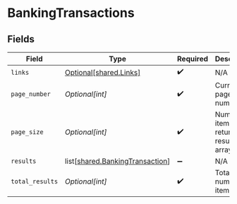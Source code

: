 # BankingTransactions


## Fields

| Field                                                                            | Type                                                                             | Required                                                                         | Description                                                                      |
| -------------------------------------------------------------------------------- | -------------------------------------------------------------------------------- | -------------------------------------------------------------------------------- | -------------------------------------------------------------------------------- |
| `links`                                                                          | [Optional[shared.Links]](undefined/models/shared/links.md)                       | :heavy_check_mark:                                                               | N/A                                                                              |
| `page_number`                                                                    | *Optional[int]*                                                                  | :heavy_check_mark:                                                               | Current page number.                                                             |
| `page_size`                                                                      | *Optional[int]*                                                                  | :heavy_check_mark:                                                               | Number of items to return in results array.                                      |
| `results`                                                                        | list[[shared.BankingTransaction](undefined/models/shared/bankingtransaction.md)] | :heavy_minus_sign:                                                               | N/A                                                                              |
| `total_results`                                                                  | *Optional[int]*                                                                  | :heavy_check_mark:                                                               | Total number of items.                                                           |